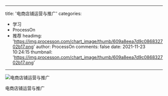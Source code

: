
---
title: '电商店铺运营与推广'
categories: 
 - 学习
 - ProcessOn
 - 推荐
headimg: 'https://img.processon.com/chart_image/thumb/609a8eea7d9c086832702b17.png'
author: ProcessOn
comments: false
date: 2021-11-23 10:24:15
thumbnail: 'https://img.processon.com/chart_image/thumb/609a8eea7d9c086832702b17.png'
---

<div>   
<img class="thumb" alt="电商店铺运营与推广" src="https://img.processon.com/chart_image/thumb/609a8eea7d9c086832702b17.png" referrerpolicy="no-referrer">
<p>电商店铺运营与推广</p>  
</div>
            